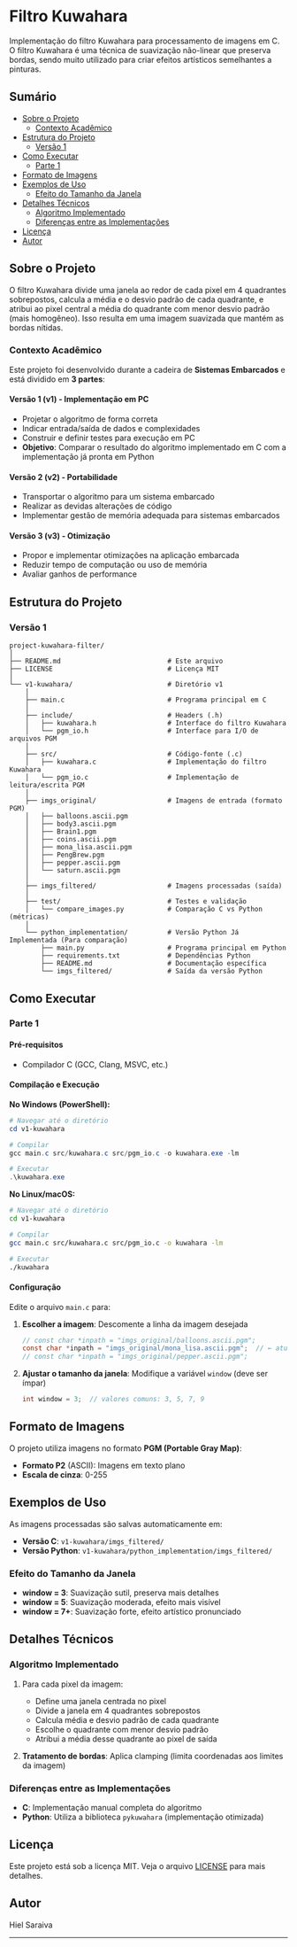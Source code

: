# Filtro Kuwahara

Implementação do filtro Kuwahara para processamento de imagens em C. O filtro Kuwahara é uma técnica de suavização não-linear que preserva bordas, sendo muito utilizado para criar efeitos artísticos semelhantes a pinturas.

## Sumário

- [Sobre o Projeto](#sobre-o-projeto)
  - [Contexto Acadêmico](#contexto-acadêmico)
- [Estrutura do Projeto](#estrutura-do-projeto)
  - [Versão 1](#versão-1)
- [Como Executar](#como-executar)
  - [Parte 1](#parte-1)
- [Formato de Imagens](#formato-de-imagens)
- [Exemplos de Uso](#exemplos-de-uso)
  - [Efeito do Tamanho da Janela](#efeito-do-tamanho-da-janela)
- [Detalhes Técnicos](#detalhes-técnicos)
  - [Algoritmo Implementado](#algoritmo-implementado)
  - [Diferenças entre as Implementações](#diferenças-entre-as-implementações)
- [Licença](#licença)
- [Autor](#autor)

## Sobre o Projeto

O filtro Kuwahara divide uma janela ao redor de cada pixel em 4 quadrantes sobrepostos, calcula a média e o desvio padrão de cada quadrante, e atribui ao pixel central a média do quadrante com menor desvio padrão (mais homogêneo). Isso resulta em uma imagem suavizada que mantém as bordas nítidas.

### Contexto Acadêmico

Este projeto foi desenvolvido durante a cadeira de **Sistemas Embarcados** e está dividido em **3 partes**:

#### **Versão 1 (v1)** - Implementação em PC
- Projetar o algoritmo de forma correta
- Indicar entrada/saída de dados e complexidades
- Construir e definir testes para execução em PC
- **Objetivo**: Comparar o resultado do algoritmo implementado em C com a implementação já pronta em Python

#### **Versão 2 (v2)** - Portabilidade
- Transportar o algoritmo para um sistema embarcado
- Realizar as devidas alterações de código
- Implementar gestão de memória adequada para sistemas embarcados

#### **Versão 3 (v3)** - Otimização
- Propor e implementar otimizações na aplicação embarcada
- Reduzir tempo de computação ou uso de memória
- Avaliar ganhos de performance

## Estrutura do Projeto 

### Versão 1

```
project-kuwahara-filter/
│
├── README.md                           # Este arquivo
├── LICENSE                             # Licença MIT
│
└── v1-kuwahara/                        # Diretório v1
    │
    ├── main.c                          # Programa principal em C
    │
    ├── include/                        # Headers (.h)
    │   ├── kuwahara.h                  # Interface do filtro Kuwahara
    │   └── pgm_io.h                    # Interface para I/O de arquivos PGM
    │
    ├── src/                            # Código-fonte (.c)
    │   ├── kuwahara.c                  # Implementação do filtro Kuwahara
    │   └── pgm_io.c                    # Implementação de leitura/escrita PGM
    │
    ├── imgs_original/                  # Imagens de entrada (formato PGM)
    │   ├── balloons.ascii.pgm
    │   ├── body3.ascii.pgm
    │   ├── Brain1.pgm
    │   ├── coins.ascii.pgm
    │   ├── mona_lisa.ascii.pgm
    │   ├── PengBrew.pgm
    │   ├── pepper.ascii.pgm
    │   └── saturn.ascii.pgm
    │
    ├── imgs_filtered/                  # Imagens processadas (saída)
    │
    ├── test/                           # Testes e validação
    │   └── compare_images.py           # Comparação C vs Python (métricas)
    │
    └── python_implementation/          # Versão Python Já Implementada (Para comparação)
        ├── main.py                     # Programa principal em Python
        ├── requirements.txt            # Dependências Python
        ├── README.md                   # Documentação específica
        └── imgs_filtered/              # Saída da versão Python
```

## Como Executar

### Parte 1

#### Pré-requisitos
- Compilador C (GCC, Clang, MSVC, etc.)

#### Compilação e Execução

**No Windows (PowerShell):**
```powershell
# Navegar até o diretório
cd v1-kuwahara

# Compilar
gcc main.c src/kuwahara.c src/pgm_io.c -o kuwahara.exe -lm

# Executar
.\kuwahara.exe
```

**No Linux/macOS:**
```bash
# Navegar até o diretório
cd v1-kuwahara

# Compilar
gcc main.c src/kuwahara.c src/pgm_io.c -o kuwahara -lm

# Executar
./kuwahara
```

#### Configuração

Edite o arquivo `main.c` para:

1. **Escolher a imagem**: Descomente a linha da imagem desejada
   ```c
   // const char *inpath = "imgs_original/balloons.ascii.pgm";
   const char *inpath = "imgs_original/mona_lisa.ascii.pgm";  // ← atual
   // const char *inpath = "imgs_original/pepper.ascii.pgm";
   ```

2. **Ajustar o tamanho da janela**: Modifique a variável `window` (deve ser ímpar)
   ```c
   int window = 3;  // valores comuns: 3, 5, 7, 9
   ```

## Formato de Imagens

O projeto utiliza imagens no formato **PGM (Portable Gray Map)**:
- **Formato P2** (ASCII): Imagens em texto plano
- **Escala de cinza**: 0-255

## Exemplos de Uso

As imagens processadas são salvas automaticamente em:
- **Versão C**: `v1-kuwahara/imgs_filtered/`
- **Versão Python**: `v1-kuwahara/python_implementation/imgs_filtered/`

### Efeito do Tamanho da Janela

- **window = 3**: Suavização sutil, preserva mais detalhes
- **window = 5**: Suavização moderada, efeito mais visível
- **window = 7+**: Suavização forte, efeito artístico pronunciado

## Detalhes Técnicos

### Algoritmo Implementado

1. Para cada pixel da imagem:
   - Define uma janela centrada no pixel
   - Divide a janela em 4 quadrantes sobrepostos
   - Calcula média e desvio padrão de cada quadrante
   - Escolhe o quadrante com menor desvio padrão
   - Atribui a média desse quadrante ao pixel de saída

2. **Tratamento de bordas**: Aplica clamping (limita coordenadas aos limites da imagem)

### Diferenças entre as Implementações

- **C**: Implementação manual completa do algoritmo
- **Python**: Utiliza a biblioteca `pykuwahara` (implementação otimizada)

## Licença

Este projeto está sob a licença MIT. Veja o arquivo [LICENSE](LICENSE) para mais detalhes.

## Autor

Hiel Saraiva

---
